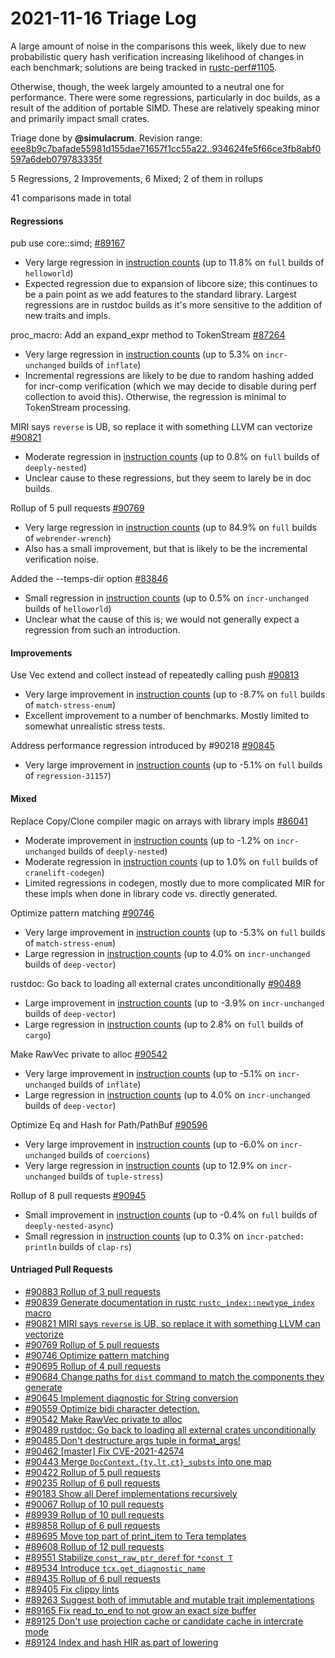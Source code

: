 # 2021-11-16 Triage Log

A large amount of noise in the comparisons this week, likely due to new
probabilistic query hash verification increasing likelihood of changes in each
benchmark; solutions are being tracked in [rustc-perf#1105].

Otherwise, though, the week largely amounted to a neutral one for performance.
There were some regressions, particularly in doc builds, as a result of the
addition of portable SIMD. These are relatively speaking minor and primarily
impact small crates.

[rustc-perf#1105]: https://github.com/rust-lang/rustc-perf/issues/1105

Triage done by **@simulacrum**.
Revision range: [eee8b9c7bafade55981d155dae71657f1cc55a22..934624fe5f66ce3fb8abf0597a6deb079783335f](https://perf.rust-lang.org/?start=eee8b9c7bafade55981d155dae71657f1cc55a22&end=934624fe5f66ce3fb8abf0597a6deb079783335f&absolute=false&stat=instructions%3Au)

5 Regressions, 2 Improvements, 6 Mixed; 2 of them in rollups

41 comparisons made in total

#### Regressions

pub use core::simd; [#89167](https://github.com/rust-lang/rust/issues/89167)
- Very large regression in [instruction counts](https://perf.rust-lang.org/compare.html?start=e90c5fbbc5df5c81267747daeb937d4e955ce6ad&end=032dfe43605f4324966933078ffe6f717b77c7c8&stat=instructions:u) (up to 11.8% on `full` builds of `helloworld`)
- Expected regression due to expansion of libcore size; this continues to be a
  pain point as we add features to the standard library. Largest regressions are
  in rustdoc builds as it's more sensitive to the addition of new traits and
  impls.

proc_macro: Add an expand_expr method to TokenStream [#87264](https://github.com/rust-lang/rust/issues/87264)
- Very large regression in [instruction counts](https://perf.rust-lang.org/compare.html?start=7594067b69eac2395f7b3b42d519a559dae2d9d9&end=3e018ce194ab16125747220676dd8a20aecd5196&stat=instructions:u) (up to 5.3% on `incr-unchanged` builds of `inflate`)
- Incremental regressions are likely to be due to random hashing added for
  incr-comp verification (which we may decide to disable during perf collection
  to avoid this). Otherwise, the regression is minimal to TokenStream
  processing.

MIRI says `reverse` is UB, so replace it with something LLVM can vectorize [#90821](https://github.com/rust-lang/rust/issues/90821)
- Moderate regression in [instruction counts](https://perf.rust-lang.org/compare.html?start=c26746af5a925bad66b7ed4f9e7c3018f00d4010&end=891ca5f63c3b3cfe3939710a728671243e881ed6&stat=instructions:u) (up to 0.8% on `full` builds of `deeply-nested`)
- Unclear cause to these regressions, but they seem to larely be in doc builds.

Rollup of 5 pull requests [#90769](https://github.com/rust-lang/rust/issues/90769)
- Very large regression in [instruction counts](https://perf.rust-lang.org/compare.html?start=68ca579406f2fa9ec62710e4a4d5d3e07a168d3c&end=82af160c2cb9c349a0373cba98d8ad7f911f0d34&stat=instructions:u) (up to 84.9% on `full` builds of `webrender-wrench`)
- Also has a small improvement, but that is likely to be the incremental
  verification noise.

Added the --temps-dir option [#83846](https://github.com/rust-lang/rust/issues/83846)
- Small regression in [instruction counts](https://perf.rust-lang.org/compare.html?start=8e0293137f895a417fa043b9817c455150769406&end=9dbbbb12c0b796f35cbf5a518ac12846c969a214&stat=instructions:u) (up to 0.5% on `incr-unchanged` builds of `helloworld`)
- Unclear what the cause of this is; we would not generally expect a regression
  from such an introduction.

#### Improvements

Use Vec extend and collect instead of repeatedly calling push [#90813](https://github.com/rust-lang/rust/issues/90813)
- Very large improvement in [instruction counts](https://perf.rust-lang.org/compare.html?start=e4c23daeb461ac02413eb36c8cefcc5530638a05&end=f31622a50b06e4e5775cf71d1dfe3e59ffc21aa5&stat=instructions:u) (up to -8.7% on `full` builds of `match-stress-enum`)
- Excellent improvement to a number of benchmarks. Mostly limited to somewhat
  unrealistic stress tests.

Address performance regression introduced by #90218 [#90845](https://github.com/rust-lang/rust/issues/90845)
- Very large improvement in [instruction counts](https://perf.rust-lang.org/compare.html?start=02063124f96aac10f8c5c70653242b0704d397e0&end=a2a7683e8f321e3c0b9d648ae480827b5ab70e1d&stat=instructions:u) (up to -5.1% on `full` builds of `regression-31157`)


#### Mixed

Replace Copy/Clone compiler magic on arrays with library impls [#86041](https://github.com/rust-lang/rust/issues/86041)
- Moderate improvement in [instruction counts](https://perf.rust-lang.org/compare.html?start=07acdb48a0e0b22d08a45e3ced0378e0027b40eb&end=d6082292a6f3207cbdacd6633a5b9d1476bb6772&stat=instructions:u) (up to -1.2% on `incr-unchanged` builds of `deeply-nested`)
- Moderate regression in [instruction counts](https://perf.rust-lang.org/compare.html?start=07acdb48a0e0b22d08a45e3ced0378e0027b40eb&end=d6082292a6f3207cbdacd6633a5b9d1476bb6772&stat=instructions:u) (up to 1.0% on `full` builds of `cranelift-codegen`)
- Limited regressions in codegen, mostly due to more complicated MIR for these
  impls when done in library code vs. directly generated.

Optimize pattern matching [#90746](https://github.com/rust-lang/rust/issues/90746)
- Very large improvement in [instruction counts](https://perf.rust-lang.org/compare.html?start=3d29b6807740db74aeb9c2f626115e519dee4a62&end=936238a92b2f9d6e7afe7dda69b4afd903f96399&stat=instructions:u) (up to -5.3% on `full` builds of `match-stress-enum`)
- Large regression in [instruction counts](https://perf.rust-lang.org/compare.html?start=3d29b6807740db74aeb9c2f626115e519dee4a62&end=936238a92b2f9d6e7afe7dda69b4afd903f96399&stat=instructions:u) (up to 4.0% on `incr-unchanged` builds of `deep-vector`)

rustdoc: Go back to loading all external crates unconditionally [#90489](https://github.com/rust-lang/rust/issues/90489)
- Large improvement in [instruction counts](https://perf.rust-lang.org/compare.html?start=936238a92b2f9d6e7afe7dda69b4afd903f96399&end=14a2fd640e0df9ee8cc1e04280b0c3aff93c42da&stat=instructions:u) (up to -3.9% on `incr-unchanged` builds of `deep-vector`)
- Large regression in [instruction counts](https://perf.rust-lang.org/compare.html?start=936238a92b2f9d6e7afe7dda69b4afd903f96399&end=14a2fd640e0df9ee8cc1e04280b0c3aff93c42da&stat=instructions:u) (up to 2.8% on `full` builds of `cargo`)

Make RawVec private to alloc [#90542](https://github.com/rust-lang/rust/issues/90542)
- Very large improvement in [instruction counts](https://perf.rust-lang.org/compare.html?start=3e018ce194ab16125747220676dd8a20aecd5196&end=1b12d01903293453dd94aa170c82caf94415629f&stat=instructions:u) (up to -5.1% on `incr-unchanged` builds of `inflate`)
- Large regression in [instruction counts](https://perf.rust-lang.org/compare.html?start=3e018ce194ab16125747220676dd8a20aecd5196&end=1b12d01903293453dd94aa170c82caf94415629f&stat=instructions:u) (up to 4.0% on `incr-unchanged` builds of `deep-vector`)

Optimize Eq and Hash for Path/PathBuf [#90596](https://github.com/rust-lang/rust/issues/90596)
- Very large improvement in [instruction counts](https://perf.rust-lang.org/compare.html?start=3b2c45441d7eefed63f6658ff8becd5a51eaeae1&end=c8e94975a6541e947a1bd4971e084c8ba637f2b6&stat=instructions:u) (up to -6.0% on `incr-unchanged` builds of `coercions`)
- Very large regression in [instruction counts](https://perf.rust-lang.org/compare.html?start=3b2c45441d7eefed63f6658ff8becd5a51eaeae1&end=c8e94975a6541e947a1bd4971e084c8ba637f2b6&stat=instructions:u) (up to 12.9% on `incr-unchanged` builds of `tuple-stress`)

Rollup of 8 pull requests [#90945](https://github.com/rust-lang/rust/issues/90945)
- Small improvement in [instruction counts](https://perf.rust-lang.org/compare.html?start=a2a7683e8f321e3c0b9d648ae480827b5ab70e1d&end=934624fe5f66ce3fb8abf0597a6deb079783335f&stat=instructions:u) (up to -0.4% on `full` builds of `deeply-nested-async`)
- Small regression in [instruction counts](https://perf.rust-lang.org/compare.html?start=a2a7683e8f321e3c0b9d648ae480827b5ab70e1d&end=934624fe5f66ce3fb8abf0597a6deb079783335f&stat=instructions:u) (up to 0.3% on `incr-patched: println` builds of `clap-rs`)

#### Untriaged Pull Requests

- [#90883 Rollup of 3 pull requests](https://github.com/rust-lang/rust/pull/90883)
- [#90839 Generate documentation in rustc `rustc_index::newtype_index` macro](https://github.com/rust-lang/rust/pull/90839)
- [#90821 MIRI says `reverse` is UB, so replace it with something LLVM can vectorize](https://github.com/rust-lang/rust/pull/90821)
- [#90769 Rollup of 5 pull requests](https://github.com/rust-lang/rust/pull/90769)
- [#90746 Optimize pattern matching](https://github.com/rust-lang/rust/pull/90746)
- [#90695 Rollup of 4 pull requests](https://github.com/rust-lang/rust/pull/90695)
- [#90684 Change paths for `dist` command to match the components they generate](https://github.com/rust-lang/rust/pull/90684)
- [#90645 Implement diagnostic for String conversion](https://github.com/rust-lang/rust/pull/90645)
- [#90559 Optimize bidi character detection.](https://github.com/rust-lang/rust/pull/90559)
- [#90542 Make RawVec private to alloc](https://github.com/rust-lang/rust/pull/90542)
- [#90489 rustdoc: Go back to loading all external crates unconditionally](https://github.com/rust-lang/rust/pull/90489)
- [#90485 Don't destructure args tuple in format_args!](https://github.com/rust-lang/rust/pull/90485)
- [#90462 [master] Fix CVE-2021-42574](https://github.com/rust-lang/rust/pull/90462)
- [#90443 Merge `DocContext.{ty,lt,ct}_substs` into one map](https://github.com/rust-lang/rust/pull/90443)
- [#90422 Rollup of 5 pull requests](https://github.com/rust-lang/rust/pull/90422)
- [#90235 Rollup of 6 pull requests](https://github.com/rust-lang/rust/pull/90235)
- [#90183 Show all Deref implementations recursively](https://github.com/rust-lang/rust/pull/90183)
- [#90067 Rollup of 10 pull requests](https://github.com/rust-lang/rust/pull/90067)
- [#89939 Rollup of 10 pull requests](https://github.com/rust-lang/rust/pull/89939)
- [#89858 Rollup of 6 pull requests](https://github.com/rust-lang/rust/pull/89858)
- [#89695 Move top part of print_item to Tera templates](https://github.com/rust-lang/rust/pull/89695)
- [#89608 Rollup of 12 pull requests](https://github.com/rust-lang/rust/pull/89608)
- [#89551 Stabilize `const_raw_ptr_deref` for `*const T`](https://github.com/rust-lang/rust/pull/89551)
- [#89534 Introduce `tcx.get_diagnostic_name`](https://github.com/rust-lang/rust/pull/89534)
- [#89435 Rollup of 6 pull requests](https://github.com/rust-lang/rust/pull/89435)
- [#89405 Fix clippy lints](https://github.com/rust-lang/rust/pull/89405)
- [#89263 Suggest both of immutable and mutable trait implementations](https://github.com/rust-lang/rust/pull/89263)
- [#89165 Fix read_to_end to not grow an exact size buffer](https://github.com/rust-lang/rust/pull/89165)
- [#89125 Don't use projection cache or candidate cache in intercrate mode](https://github.com/rust-lang/rust/pull/89125)
- [#89124 Index and hash HIR as part of lowering](https://github.com/rust-lang/rust/pull/89124)
